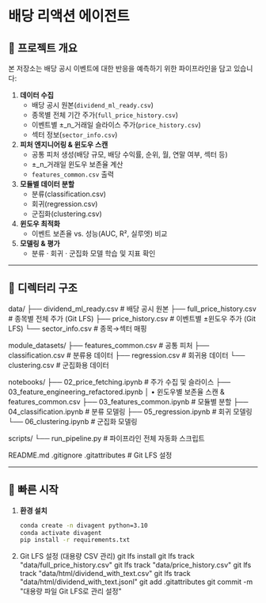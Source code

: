 # 배당 리액션 에이전트

## 📖 프로젝트 개요

본 저장소는 배당 공시 이벤트에 대한 반응을 예측하기 위한 파이프라인을 담고 있습니다:

1. **데이터 수집**  
   - 배당 공시 원본(`dividend_ml_ready.csv`)  
   - 종목별 전체 기간 주가(`full_price_history.csv`)  
   - 이벤트별 ±_n_거래일 슬라이스 주가(`price_history.csv`)  
   - 섹터 정보(`sector_info.csv`)  
2. **피처 엔지니어링 & 윈도우 스캔**  
   - 공통 피처 생성(배당 규모, 배당 수익률, 순위, 월, 연말 여부, 섹터 등)  
   - ±_n_거래일 윈도우 보존율 계산  
   - `features_common.csv` 출력  
3. **모듈별 데이터 분할**  
   - 분류(classification.csv)  
   - 회귀(regression.csv)  
   - 군집화(clustering.csv)  
4. **윈도우 최적화**  
   - 이벤트 보존율 vs. 성능(AUC, R², 실루엣) 비교  
5. **모델링 & 평가**  
   - 분류 · 회귀 · 군집화 모델 학습 및 지표 확인

---

## 📂 디렉터리 구조

data/
├── dividend_ml_ready.csv        # 배당 공시 원본
├── full_price_history.csv       # 종목별 전체 주가 (Git LFS)
├── price_history.csv            # 이벤트별 ±윈도우 주가 (Git LFS)
└── sector_info.csv              # 종목→섹터 매핑

module_datasets/
├── features_common.csv          # 공통 피처
├── classification.csv           # 분류용 데이터
├── regression.csv               # 회귀용 데이터
└── clustering.csv               # 군집화용 데이터

notebooks/
├── 02_price_fetching.ipynb      # 주가 수집 및 슬라이스
├── 03_feature_engineering_refactored.ipynb
│     • 윈도우별 보존율 스캔 & features_common.csv
├── 03_features_common.ipynb     # 모듈별 분할
├── 04_classification.ipynb      # 분류 모델링
├── 05_regression.ipynb          # 회귀 모델링
└── 06_clustering.ipynb          # 군집화 모델링

scripts/
└── run_pipeline.py              # 파이프라인 전체 자동화 스크립트

README.md
.gitignore
.gitattributes                    # Git LFS 설정

---

## 🚀 빠른 시작

1. **환경 설치**  
   ```bash
   conda create -n divagent python=3.10
   conda activate divagent
   pip install -r requirements.txt

2.	Git LFS 설정 (대용량 CSV 관리)
git lfs install
git lfs track "data/full_price_history.csv"
git lfs track "data/price_history.csv"
git lfs track "data/html/dividend_with_text.csv"
git lfs track "data/html/dividend_with_text.jsonl"
git add .gitattributes
git commit -m "대용량 파일 Git LFS로 관리 설정"

